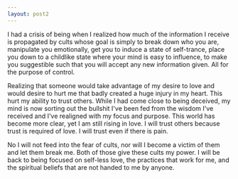 ```yaml
---
layout: post2
---
```


I had a crisis of being when I realized how much of the information I receive is propagated by cults whose goal is simply to break down who you are, manipulate you emotionally, get you to induce a state of self-trance, place you down to a childlike state where your mind is easy to influence, to make you suggestible such that you will accept any new information given. All for the purpose of control.

Realizing that someone would take advantage of my desire to love and would desire to hurt me that badly created a huge injury in my heart. This hurt my ability to trust others. While I had come close to being deceived, my mind is now sorting out the bullshit I've been fed from the wisdom I've received and I've realigned with my focus and purpose. This world has become more clear, yet I am still rising in love. I will trust others because trust is required of love. I will trust even if there is pain.

No I will not feed into the fear of cults, nor will I become a victim of them and let them break me. Both of those give these cults my power. I will be back to being focused on self-less love, the practices that work for me, and the spiritual beliefs that are not handed to me by anyone.
